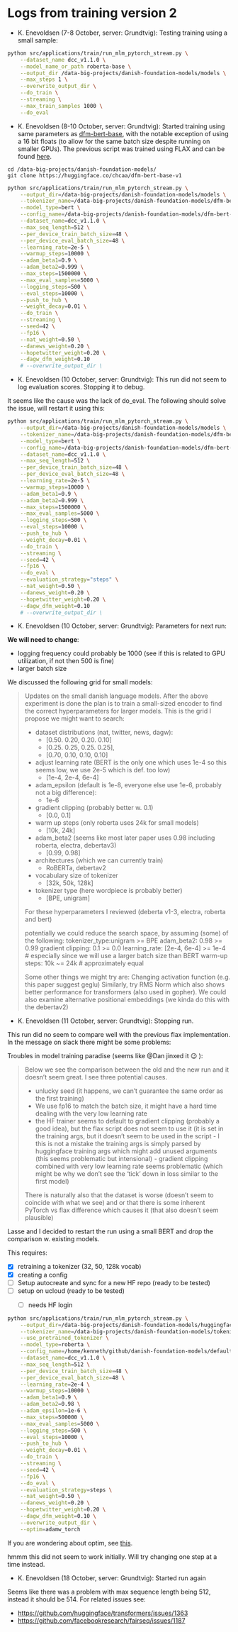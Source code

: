 # Logs from training version 2

- K. Enevoldsen (7-8 October, server: Grundtvig): Testing training using a small sample:

```bash
python src/applications/train/run_mlm_pytorch_stream.py \
    --dataset_name dcc_v1.1.0 \
    --model_name_or_path roberta-base \
    --output_dir /data-big-projects/danish-foundation-models/models \
    --max_steps 1 \
    --overwrite_output_dir \
    --do_train \
    --streaming \
    --max_train_samples 1000 \
    --do_eval
```


- K. Enevoldsen (8-10 October, server: Grundtvig): Started training using same parameters as [dfm-bert-base](https://wandb.ai/kenevoldsen/danish_foundation_models/runs/2q8odc6w/overview?workspace=user-kenevoldsen), with the notable exception of using a 16 bit floats (to allow for the same batch size despite running on smaller GPUs). The previous script was trained using FLAX and can be found [here](https://github.com/centre-for-humanities-computing/danish-foundation-models/blob/40d9e3404c42169470c08dc8b98d197163bd779a/src/applications/train/run_mlm_flax_stream.py).

```
cd /data-big-projects/danish-foundation-models/
git clone https://huggingface.co/chcaa/dfm-bert-base-v1
```
 
```bash
python src/applications/train/run_mlm_pytorch_stream.py \
    --output_dir=/data-big-projects/danish-foundation-models/models \
    --tokenizer_name=/data-big-projects/danish-foundation-models/dfm-bert-base-v1 \
    --model_type=bert \
    --config_name=/data-big-projects/danish-foundation-models/dfm-bert-base-v1 \
    --dataset_name=dcc_v1.1.0 \
    --max_seq_length=512 \
    --per_device_train_batch_size=48 \
    --per_device_eval_batch_size=48 \
    --learning_rate=2e-5 \
    --warmup_steps=10000 \
    --adam_beta1=0.9 \
    --adam_beta2=0.999 \
    --max_steps=1500000 \
    --max_eval_samples=5000 \
    --logging_steps=500 \
    --eval_steps=10000 \
    --push_to_hub \
    --weight_decay=0.01 \
    --do_train \
    --streaming \
    --seed=42 \
    --fp16 \
    --nat_weight=0.50 \
    --danews_weight=0.20 \
    --hopetwitter_weight=0.20 \
    --dagw_dfm_weight=0.10
    # --overwrite_output_dir \
```

- K. Enevoldsen (10 October, server: Grundtvig): This run did not seem to log evaluation scores. Stopping it to debug.
  
It seems like the cause was the lack of do_eval. The following should solve the issue, will restart it using this:

```bash
python src/applications/train/run_mlm_pytorch_stream.py \
    --output_dir=/data-big-projects/danish-foundation-models/models \
    --tokenizer_name=/data-big-projects/danish-foundation-models/dfm-bert-base-v1 \
    --model_type=bert \
    --config_name=/data-big-projects/danish-foundation-models/dfm-bert-base-v1 \
    --dataset_name=dcc_v1.1.0 \
    --max_seq_length=512 \
    --per_device_train_batch_size=48 \
    --per_device_eval_batch_size=48 \
    --learning_rate=2e-5 \
    --warmup_steps=10000 \
    --adam_beta1=0.9 \
    --adam_beta2=0.999 \
    --max_steps=1500000 \
    --max_eval_samples=5000 \
    --logging_steps=500 \
    --eval_steps=10000 \
    --push_to_hub \
    --weight_decay=0.01 \
    --do_train \
    --streaming \
    --seed=42 \
    --fp16 \
    --do_eval \
    --evaluation_strategy="steps" \
    --nat_weight=0.50 \
    --danews_weight=0.20 \
    --hopetwitter_weight=0.20 \
    --dagw_dfm_weight=0.10
    # --overwrite_output_dir \
```

- K. Enevoldsen (10 October, server: Grundtvig): Parameters for next run:

**We will need to change**:
- logging frequency could probably be 1000 (see if this is related to GPU utilization, if not then 500 is fine)
- larger batch size

We discussed the following grid for small models:

> Updates on the small danish language models. After the above experiment is done the plan is to train a small-sized encoder to find the correct hyperparameters for larger models. This is the grid I propose we might want to search:
> 
> - dataset distributions (nat, twitter, news, dagw):
>   - [0.50. 0.20, 0.20. 0.10]
>   - [0.25. 0.25, 0.25. 0.25],
>   - [0.70, 0.10, 0.10, 0.10]
> - adjust learning rate (BERT is the only one which uses 1e-4 so this seems low, we use 2e-5 which is def. too low)
>   - [1e-4, 2e-4, 6e-4]
> - adam_epsilon (default is 1e-8, everyone else use 1e-6, probably not a big difference): 
>   - 1e-6
> - gradient clipping (probably better w. 0.1)
>   - [0.0, 0.1]
> - warm up steps (only roberta uses 24k for small models)
>   - [10k, 24k]
> - adam_beta2 (seems like most later paper uses 0.98 including roberta, electra, debertav3)
>   - [0.99, 0.98]
> - architectures (which we can currently train)
>   - RoBERTa, debertav2 
> - vocabulary size of tokenizer
>   - [32k, 50k, 128k]
> - tokenizer type (here wordpiece is probably better)
>   - [BPE, unigram]
> 
> For these hyperparameters I reviewed (deberta v1-3, electra, roberta and bert)
> 
> potentially we could reduce the search space, by assuming (some) of the following:
> tokenizer_type:unigram >= BPE
> adam_beta2: 0.98 >= 0.99
> gradient clipping: 0.1 >= 0.0
> learning_rate: [2e-4, 6e-4] >= 1e-4 # especially since we will use a larger batch size than BERT
> warm-up steps: 10k ~= 24k # approximately equal
> 
> Some other things we might try are:
> Changing activation function (e.g. this paper suggest geglu) 
> Similarly, try RMS Norm which also shows better performance for transformers (also used in gopher).
> We could also examine alternative positional embeddings (we kinda do this with the debertav2)

- K. Enevoldsen (11 October, server: Grundtvig): Stopping run.

This run did no seem to compare well with the previous flax implementation. In the message
on slack there might be some problems:

Troubles in model training paradise (seems like @Dan jinxed it :wink: ):

> Below we see the comparison between the old and the new run and it doesn’t seem great. I see three potential causes.
>
> - unlucky seed (it happens, we can’t guarantee the same order as the first training)
> - We use fp16 to match the batch size, it might have a hard time dealing with the very low learning rate
> - the HF trainer seems to default to gradient clipping (probably a good idea), but the flax script does not seem to use it (it is set in the training args, but it doesn’t seem to be used in the script - I this is not a mistake the training args is simply parsed by huggingface training args which might add unused arguments (this seems problematic but intensional) - gradient clipping combined with very low learning rate seems problematic (which might be why we don’t see the ‘tick’ down in loss similar to the first model)
> 
> There is naturally also that the dataset is worse (doesn’t seem to coincide with what we see) and or that there is some inherent PyTorch vs flax difference which causes it (that also doesn’t seem plausible)

Lasse and I decided to restart the run using a small BERT and drop the comparison w. existing models.

This requires:
- [x] retraining a tokenizer (32, 50, 128k vocab)
- [x] creating a config
- [ ] Setup autocreate and sync for a new HF repo (ready to be tested)
- [ ] setup on ucloud (ready to be tested)
  - [ ] needs HF login


```bash
python src/applications/train/run_mlm_pytorch_stream.py \
    --output_dir=/data-big-projects/danish-foundation-models/huggingface-repositories/dfm-roberta-small-v1 \
    --tokenizer_name=/data-big-projects/danish-foundation-models/tokenizers/unigram_100000_docs_32000_vocab \
    --use_pretrained_tokenizer \
    --model_type=roberta \
    --config_name=/home/kenneth/github/danish-foundation-models/default-models-configs/small-roberta-config.json \
    --dataset_name=dcc_v1.1.0 \
    --max_seq_length=512 \
    --per_device_train_batch_size=48 \
    --per_device_eval_batch_size=48 \
    --learning_rate=2e-4 \
    --warmup_steps=10000 \
    --adam_beta1=0.9 \
    --adam_beta2=0.98 \
    --adam_epsilon=1e-6 \
    --max_steps=500000 \
    --max_eval_samples=5000 \
    --logging_steps=500 \
    --eval_steps=10000 \
    --push_to_hub \
    --weight_decay=0.01 \
    --do_train \
    --streaming \
    --seed=42 \
    --fp16 \
    --do_eval \
    --evaluation_strategy=steps \
    --nat_weight=0.50 \
    --danews_weight=0.20 \
    --hopetwitter_weight=0.20 \
    --dagw_dfm_weight=0.10 \
    --overwrite_output_dir \
    --optim=adamw_torch
```
If you are wondering about optim, see [this](https://discuss.huggingface.co/t/huggingface-transformers-longformer-optimizer-warning-adamw/14711).

hmmm this did not seem to work initially. Will try changing one step at a time instead. 

- K. Enevoldsen (18 October, server: Grundtvig): Started run again
  
Seems like there was a problem with max sequence length being 512, instead it should be 514.
For related issues see:

- https://github.com/huggingface/transformers/issues/1363
- https://github.com/facebookresearch/fairseq/issues/1187



<!-- 
Hyperparameter set for BERT (Googles BERT)
learning rate: 1e-4
adam_epsilon 1e-6

small bert config:
```
{
    "hidden_size": 512,
    "hidden_act": "gelu",
    "initializer_range": 0.02,
    "vocab_size": 30522,
    "hidden_dropout_prob": 0.1,
    "num_attention_heads": 8,
    "type_vocab_size": 2,
    "max_position_embeddings": 512,
    "num_hidden_layers": 4,
    "intermediate_size": 2048,
    "attention_probs_dropout_prob": 0.1
}
```

Hyperparameter set for RoBERTa (diff from above run)
(peak) learning rate: 6e-4
warm-up steps: 24k
adam_beta2: 0.98
gradient clipping: 0.00
adam_epsilon 1e-6


CHECK ELECTRA
learning rate 2e-4
adam_epsilon 1e-6

{
  "_name_or_path": "Maltehb/-l-ctra-danish-electra-small-cased",
  "architectures": [
    "ElectraForPreTraining"
  ],
  "attention_probs_dropout_prob": 0.1,
  "classifier_dropout": null,
  "embedding_size": 128,
  "generator_size": "0.25",
  "hidden_act": "gelu",
  "hidden_dropout_prob": 0.1,
  "hidden_size": 256,
  "initializer_range": 0.02,
  "intermediate_size": 1024,
  "layer_norm_eps": 1e-12,
  "max_position_embeddings": 512,
  "model_type": "electra",
  "num_attention_heads": 4,
  "num_hidden_layers": 12,
  "pad_token_id": 0,
  "position_embedding_type": "absolute",
  "summary_activation": "gelu",
  "summary_last_dropout": 0.1,
  "summary_type": "first",
  "summary_use_proj": true,
  "transformers_version": "4.11.3",
  "type_vocab_size": 2,
  "vocab_size": 32000
}

DEBERTA v2,

vocab size:  50265

DEBERTA v3 small
adam_beta2: 0.98
gradient clipping 1.0 (default)
adam_epsilon 1e-6
max steps 500k w. batch size = 8k
learning rate 6e-4
```
{
		"model_type": "deberta-v2",
		"attention_probs_dropout_prob": 0.1,
		"hidden_act": "gelu",
		"hidden_dropout_prob": 0.1,
		"hidden_size": 768,
		"initializer_range": 0.02,
		"intermediate_size": 3072,
		"max_position_embeddings": 512,
		"relative_attention": true,
		"position_buckets": 256,
		"norm_rel_ebd": "layer_norm",
		"share_att_key": true,
		"pos_att_type": "p2c|c2p",
		"layer_norm_eps": 1e-7,
		"max_relative_positions": -1,
		"position_biased_input": false,
		"num_attention_heads": 12,
		"num_hidden_layers": 6,
		"type_vocab_size": 0,
		"vocab_size": 128100
}
```


Checked:
- [x] check that it runs with a bert
- [x] does our grundtvig support bf16? (No it does not)
- [x] train custom tokenizer
- [x] train with a custom bert
- [x] set up the slack integration (should be DDSC)
- [x] set up wandb integration (should be DSCC or CHCAA)
- [x] fix such that training can restart from a given point (given point in the dataset as well)
- [x] find a hyperparameters set for a small BERT
- [x] Set a larger train + eval batch size
- [ ] Test out the deepspeed integration (pip install deepspeed should do it) - does it make it faster?


python src/applications/train/run_mlm_pytorch_stream.py \
    --output_dir=/data-big-projects/danish-foundation-models/tmp \
    --tokenizer_name=/data-big-projects/danish-foundation-models/dfm-bert-base-v1 \
    --model_type=bert \
    --config_name=/data-big-projects/danish-foundation-models/dfm-bert-base-v1 \
    --dataset_name=dcc_v1.1.0 \
    --max_seq_length=512 \
    --per_device_train_batch_size=48 \
    --per_device_eval_batch_size=48 \
    --learning_rate=2e-5 \
    --warmup_steps=1 \
    --adam_beta1=0.9 \
    --adam_beta2=0.999 \
    --max_steps=1500000 \
    --max_eval_samples=5000 \
    --logging_steps=10 \
    --eval_steps=10 \
    --push_to_hub \
    --weight_decay=0.01 \
    --do_train \
    --streaming \
    --seed=42 \
    --fp16 \
    --nat_weight=0.50 \
    --danews_weight=0.20 \
    --hopetwitter_weight=0.20 \
    --dagw_dfm_weight=0.10 \
    --do_eval \
    --evaluation_strategy="steps" \
    --overwrite_output_dir  -->



<!-- --config_name=/home/kenneth/github/danish-foundation-models/default-models-configs/small-roberta-config.json \ -->


